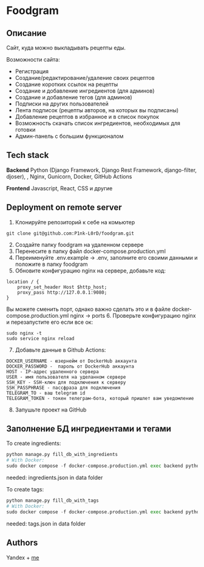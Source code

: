 
# Foodgram

## Описание

Сайт, куда можно выкладывать рецепты еды.

Возможности сайта:

* Регистрация
* Создание/редактирование/удаление своих рецептов
* Создание коротких ссылок на рецепты
* Создание и добавление ингредиентов (для админов)
* Создание и добавление тегов (для админов)
* Подписки на других пользователей
* Лента подписок (рецепты авторов, на которых вы подписаны)
* Добавление рецептов в избранное и в список покупок
* Возможность скачать список ингредиентов, необходимых для готовки
* Админ-панель с большим функционалом

## Tech stack

**Backend**
Python (Django Framework, Django Rest Framework, django-filter, djoser), , Nginx, Gunicorn, Docker, GitHub Actions

**Frontend**
Javascript, React, CSS и другие

## Deployment on remote server

1. Клонируйте репозиторий к себе на комьютер
```
git clone git@github.com:P1nk-L0rD/foodgram.git
```
2. Создайте папку foodgram на удаленном сервере
3. Перенесите в папку файл docker-compose.production.yml
4. Переименуйте .env.example -> .env, заполните его своими данными и положите в папку foodgram
5. Обновите конфигурацию nginx на сервере, добавьте код:
```
location / {
    proxy_set_header Host $http_host;
    proxy_pass http://127.0.0.1:9080;
}
```
Вы можете сменить порт, однако важно сделать это и в файле docker-compose.production.yml nginx -> ports
6. Проверьте конфигурацию nginx и перезапустите его если все ок:
```
sudo nginx -t
sudo service nginx reload
```
7. Добавьте данные в Github Actions:
```
DOCKER_USERNAME - юзернейм от DockerHub аккаунта
DOCKER_PASSWORD -  пароль от DockerHub аккаунта
HOST - IP-адрес удаленного сервера
USER - имя пользователя на уделанном сервере
SSH_KEY - SSH-ключ для подключения к серверу
SSH_PASSPHRASE - пассфраза для подключения
TELEGRAM_TO - ваш telegram id
TELEGRAM_TOKEN - токен телеграм-бота, который пришлет вам уведомление
```

8. Запушьте проект на GitHub

## Заполнение БД ингредиентами и тегами

To create ingredients:

```python
python manage.py fill_db_with_ingredients
# With Docker:
sudo docker compose -f docker-compose.production.yml exec backend python manage.py fill_db_with_ingredients
```

needed: ingredients.json in data folder

To create tags:

```python
python manage.py fill_db_with_tags
# With Docker:
sudo docker compose -f docker-compose.production.yml exec backend python manage.py fill_db_with_tags
```

needed: tags.json in data folder

## Authors

Yandex + [me](https://github.com/P1nk-L0rD)